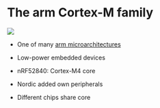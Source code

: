 # The arm Cortex-M family
<img src="http://www.emcu.it/CortexFamily/ArmRoadMap.png" class="img-overlay img-right"/>

- One of many [arm microarchitectures](https://en.wikipedia.org/wiki/List_of_ARM_microarchitectures)
- Low-power embedded devices


- nRF52840: Cortex-M4 core

- Nordic added own peripherals
- Different chips share core

